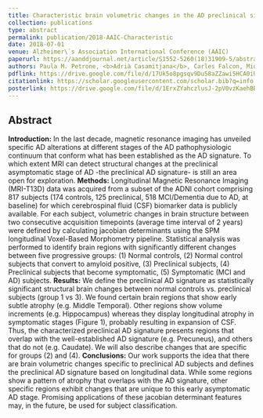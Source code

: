 ```yaml
---
title: Characteristic brain volumetric changes in the AD preclinical signature
collection: publications
type: abstract
permalink: publication/2018-AAIC-Characteristic
date: 2018-07-01
venue: Alzheimer\`s Association International Conference (AAIC) 
paperurl: https://aanddjournal.net/article/S1552-5260(18)31909-5/abstract
authors: Paula M. Petrone, <b>Adrià Casamitjana</b>, Carles Falcon, Miquel Artigues, Gregory Operto, Stavros Skouras, Raffaele Cacciaglia, José Luis Molinuevo, Verónica Vilaplana, Juan Domingo Gispert, for the Alzheimer\`s Disease Neuroimaging Initiative.
pdflink: https://drive.google.com/file/d/17Uk5o8pgsqv9Du58aZZawi5HCA0iUykT/view
citationlink: https://scholar.googleusercontent.com/scholar.bib?q=info:LqBgq5sCO-gJ:scholar.google.com/&output=citation&scisdr=CgXQVhIyEO27_JMLEdM:AAGBfm0AAAAAXUgOCdP8LoTSZ7LpmT-kD5FC2TGyd_rg&scisig=AAGBfm0AAAAAXUgOCQL_2az84iYeoPMKkJdILX81hB6G&scisf=4&ct=citation&cd=-1&hl=ca&scfhb=1
posterlink: https://drive.google.com/file/d/1ErxZYahczlusJ-2pV0vzKaehBB8kSgOs/view
---
```


## Abstract

<b>Introduction:</b> In the last decade, magnetic resonance imaging has unveiled specific AD alterations at different stages of the AD pathophysiologic continuum that conform what has been established as the AD signature. To which extent MRI can detect structural changes at the preclinical asymptomatic stage of AD -the preclinical AD signature- is still an area open for exploration.
<b>Methods:</b> Longitudinal Magnetic Resonance Imaging (MRI-T13D) data was acquired from a subset of the  ADNI cohort comprising 817 subjects (174 controls, 125 preclinical, 518 MCI/Dementia due to AD, at baseline) for which cerebrospinal fluid (CSF) biomarker data is publicly available. For each subject, volumetric changes in brain structure between two consecutive acquisition timepoints (average time interval of 2 years) were defined by calculating jacobian determinants using the SPM longitudinal Voxel-Based Morphometry pipeline. Statistical analysis was performed to identify brain regions with significantly different changes between five progressive groups:  (1) Normal controls, (2) Normal control subjects that convert to amyloid positive, (3) Preclinical subjects, (4) Preclinical subjects that become symptomatic, (5) Symptomatic (MCI and AD) subjects. 
<b>Results:</b> We define the preclinical AD signature as statistically significant structural brain changes between normal controls vs. preclinical subjects (group 1 vs 3). We found certain brain regions that show early subtle atrophy (e.g. Middle Temporal). Other regions show volume increments (e.g. Hippocampus) whereas they display longitudinal atrophy in symptomatic stages (Figure 1), probably resulting in expansion of CSF. Thus, the characterized preclinical AD signature presents regions that overlap with the well-established AD signature (e.g. Precuneus), and others that do not (e.g. Caudate). We will also describe changes that are specific for groups (2) and (4).
<b>Conclusions:</b> Our work supports the idea that there are brain volumetric changes specific to preclinical AD subjects and defines the preclinical AD signature based on longitudinal data. While some regions show a pattern of atrophy that overlaps with the AD signature, other specific regions exhibit changes that are unique to this early asymptomatic AD stage. Promising applications of these jacobian determinant features may, in the future, be used for subject classification.

